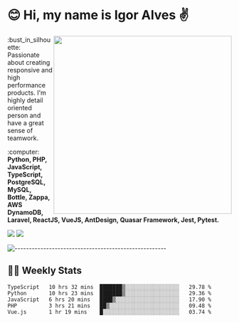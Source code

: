 # :blush: Hi, my name is Igor Alves :v:

<img src="https://github-readme-stats.vercel.app/api?username=iguit0&show_icons=true&include_all_commits=true&count_private=true&theme=highcontrast" min-width="400px" max-width="400px" width="400px" align="right" />

<p align="left"> 
  :bust_in_silhouette: Passionate about creating responsive and high performance products.
  I'm highly detail oriented person and have a great sense of teamwork.
</p>

<p align="left">
  :computer: <strong>Python, PHP, JavaScript, TypeScript, PostgreSQL, MySQL, Bottle, Zappa, AWS DynamoDB, Laravel, ReactJS, VueJS, AntDesign, Quasar Framework, Jest, Pytest.</strong>
</p>

<p align="left">
  <a href="https://www.linkedin.com/in/igor-lucio-alves" target="_blank" rel="noopener noreferrer" alt="LinkedIn">
  <img src="https://img.shields.io/badge/LinkedIn-0077B5?style=for-the-badge&logo=linkedin&logoColor=white" /></a>

  <a href="https://t.me/iguit0" target="_blank" rel="noopener noreferrer" alt="Telegram">
  <img src="https://img.shields.io/badge/Telegram-2CA5E0?style=for-the-badge&logo=telegram&logoColor=white" /></a>
</p>

![-----------------------------------------------------](https://raw.githubusercontent.com/andreasbm/readme/master/assets/lines/aqua.png)

## :man_technologist: Weekly Stats
<!--START_SECTION:waka-->
```text
TypeScript   10 hrs 32 mins  ███████▒░░░░░░░░░░░░░░░░░   29.78 % 
Python       10 hrs 23 mins  ███████▒░░░░░░░░░░░░░░░░░   29.36 % 
JavaScript   6 hrs 20 mins   ████▒░░░░░░░░░░░░░░░░░░░░   17.90 % 
PHP          3 hrs 21 mins   ██▒░░░░░░░░░░░░░░░░░░░░░░   09.48 % 
Vue.js       1 hr 19 mins    █░░░░░░░░░░░░░░░░░░░░░░░░   03.74 % 
```
<!--END_SECTION:waka-->
